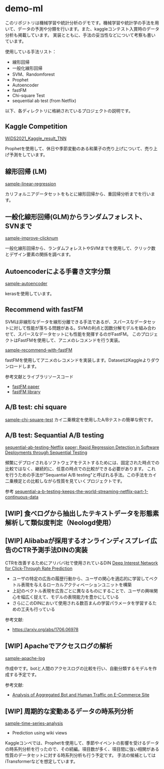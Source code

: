 # demo-ml

このリポジトリは機械学習や統計分析のデモです。機械学習や統計学の手法を用いて、データの予測や分類を行います。また、kaggleコンテスト入賞時のデータ分析も掲載しています。
実装とともに、手法の妥当性などについて考察も書いています。

使用している手法リスト：
- 線形回帰
- 一般化線形回帰
- SVM、Randomforest
- Prophet
- Autoencoder
- fastFM
- Chi-square Test
- sequential ab test (from Netflix)


以下、各ディレクトリに格納されているプロジェクトの説明です。

## Kaggle Competition

[WiDS2021_Kaggle_result_TNN](https://github.com/kokeshiM0chi/demo-datascience/tree/main/WiDS2021_Kaggle_result_TNN)

Prophetを使用して、休日や季節変動のある和菓子の売り上げについて、売り上げ予測をしています。

## 線形回帰 (LM)

[sample-linear-regression](https://github.com/kokeshiM0chi/demo-datascience/tree/main/sample-linear-regression)

カリフォルニアデータセットをもとに線形回帰から、重回帰分析までを行います。

## 一般化線形回帰(GLM)からランダムフォレスト、SVNまで

[sample-improve-clicknum](https://github.com/kokeshiM0chi/demo-datascience/tree/main/sample-improve-clicknum)

一般化線形回帰から、ランダムフォレストやSVMまでを使用して、クリック数とデザイン要素の関係を調べます。

## Autoencoderによる手書き文字分類

[sample-autoencoder](https://github.com/kokeshiM0chi/demo-ml/tree/main/sample-autoencoder)

kerasを使用しています。

## Recommend with fastFM

SVMは非線形なデータを線形分離できる手法であるが、スパースなデータセットに対して性能が落ちる問題がある。SVMの利点と因数分解モデルを組み合わせて、スパースなデータセットにも性能を発揮するのがFastFM。
このプロジェクトはFastFMを使用して、アニメのレコメンドを行う実装。

[sample-recommend-with-fastFM](https://github.com/Kynea0b/demo-ml/tree/main/sample-recommend-with-fastFM)

fastFMを使用してアニメのレコメンドを実装します。DatasetはKaggleよりダウンロードします。


参考文献とライブラリソースコード
- [fastFM paper](https://www.ismll.uni-hildesheim.de/pub/pdfs/Rendle2010FM.pdf)
- [fastFM library](https://github.com/ibayer/fastFM)

## A/B test: chi square

[sample-chi-square-test](https://github.com/Kynea0b/demo-ml/tree/main/sample-chi-square-test)
カイ二乗検定を使用したA/Bテストの簡単な例です。

## A/B test: Sequantial A/B testing

[sequential-ab-testing-Netflix](https://github.com/Kynea0b/demo-ml/tree/main/sequential-ab-testing-Netflix)
[paper; Rapid Regression Detection in Software Deployments through
Sequential Testing](https://arxiv.org/pdf/2205.14762)

頻繁にデプロイされるソフトウェアをテストするためには、固定された時点での比較ではなく、継続的に、任意の時点での比較ができる必要があります。
これを行うための手法が"Sequantial A/B testing"と呼ばれる手法。この手法をカイ二乗検定との比較しながら性質を見ていくプロジェクトです。

参考
[sequential-a-b-testing-keeps-the-world-streaming-netflix-part-1-continuous-data](https://netflixtechblog.com/sequential-a-b-testing-keeps-the-world-streaming-netflix-part-1-continuous-data-cba6c7ed49df)




## [WIP] 食べログから抽出したテキストデータを形態素解析して類似度判定（Neologd使用）


## [WIP] Alibabaが採用するオンラインディスプレイ広告のCTR予測手法DINの実装

CTRを改善するためにアリババ社で使用されているDIN
[Deep Interest Network for Click-Through Rate Prediction](https://arxiv.org/abs/1706.06978)
- ユーザの特定の広告の履歴行動から、ユーザの関心を適応的に学習してベクトル表現を与えるローカルアクティベーションユニットを構築
- 上記のベクトル表現を広告ごとに異なるものにすることで、ユーザの興味関心を幅広く捉えて、モデルの表現能力を豊かにしている
- さらにこのDINにおいて使用される数百まんの学習パラメータを学習するための工夫も行っている
  
参考文献:
- https://arxiv.org/abs/1706.06978

## [WIP] Apacheでアクセスログの解析

[sample-apache-log](https://github.com/kokeshiM0chi/demo-datascience/tree/main/sample-apache-log)

作成中です。botと人間のアクセスログの比較を行い、自動分類するモデルを作成する予定です。

参考文献:
- [Analysis of Aggregated Bot and Human Traffic on E-Commerce Site](https://annals-csis.org/proceedings/2014/pliks/346.pdf)

## [WIP] 周期的な変動あるデータの時系列分析

[sample-time-series-analysis](https://github.com/kokeshiM0chi/demo-datascience/tree/main/sample-time-series-analysis)

- Prediction using wiki views

Kaggleコンペでは、Prophetを使用して、季節やイベントの影響を受けるデータの時系列分析を行ったので、その続編。項目数が多く、項目間に強い相関がある性質のデータセットに対する時系列分析も行う予定です。
手法の候補としてはiTransformerなどを想定しています。




